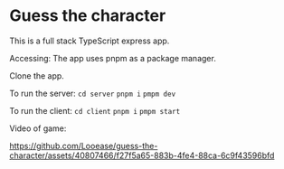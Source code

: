 # Guess the  character

This is a full stack TypeScript express app.

Accessing:
The app uses pnpm as a package manager.

Clone the app.

To run the server: `cd server` `pnpm i` `pmpm dev`

To run the client: `cd client` `pnpm i` `pmpm start`

Video of game: 

https://github.com/Looease/guess-the-character/assets/40807466/f27f5a65-883b-4fe4-88ca-6c9f43596bfd

